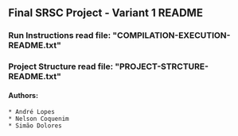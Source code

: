 ## Final SRSC Project - Variant 1 README

### Run Instructions read file: "COMPILATION-EXECUTION-README.txt"

### Project Structure read file: "PROJECT-STRCTURE-README.txt"


#### Authors:
	* André Lopes
	* Nelson Coquenim
	* Simão Dolores